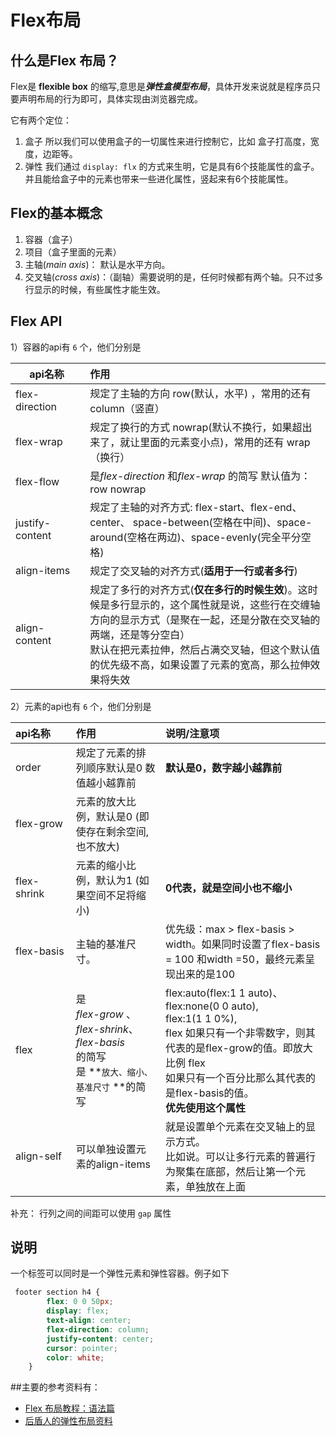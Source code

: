 # Flex布局

## 什么是Flex 布局？

Flex是 **flexible box**  的缩写,意思是***弹性盒模型布局***，具体开发来说就是程序员只要声明布局的行为即可，具体实现由浏览器完成。

它有两个定位：

1. 盒子  所以我们可以使用盒子的一切属性来进行控制它，比如 盒子打高度，宽度，边距等。
2. 弹性  我们通过 `display: flx` 的方式来生明，它是具有6个技能属性的盒子。并且能给盒子中的元素也带来一些进化属性，竖起来有6个技能属性。



## Flex的基本概念

1. 容器（盒子）
2. 项目（盒子里面的元素）
3. 主轴(*main axis*)： 默认是水平方向。
4. 交叉轴(*cross axis*)：（副轴）需要说明的是，任何时候都有两个轴。只不过多行显示的时候，有些属性才能生效。



## Flex API

1）容器的api有 `6` 个，他们分别是 

| <div style="width:100px">api名称</div> | 作用                                                         |
| -------------------------------------- | :----------------------------------------------------------- |
| flex-direction                         | 规定了主轴的方向 row(默认，水平) ，常用的还有column（竖直）  |
| flex-wrap                              | 规定了换行的方式  nowrap(默认不换行，如果超出来了，就让里面的元素变小点)，常用的还有 wrap（换行） |
| flex-flow                              | 是*flex-direction* 和*flex-wrap* 的简写 默认值为：row nowrap |
| justify-content                        | 规定了主轴的对齐方式:  flex-start、flex-end、center、 space-between(空格在中间)、space-around(空格在两边)、space-evenly(完全平分空格) |
| align-items                            | 规定了交叉轴的对齐方式(**适用于一行或者多行**)               |
| align-content                          | 规定了多行的对齐方式(**仅在多行的时候生效**)。这时候是多行显示的，这个属性就是说，这些行在交缠轴方向的显示方式（是聚在一起，还是分散在交叉轴的两端，还是等分空白）<br/> 默认在把元素拉伸，然后占满交叉轴，但这个默认值的优先级不高，如果设置了元素的宽高，那么拉伸效果将失效 |
  

2）元素的api也有 `6` 个，他们分别是

| <div style="width:80px">api名称</div> | 作用                                                         | 说明/注意项                                                  |
| :------------------------------------ | :----------------------------------------------------------- | :----------------------------------------------------------- |
| order                                 | 规定了元素的排列顺序默认是0  数值越小越靠前                  | **默认是0，数字越小越靠前**                                  |
| flex-grow                             | 元素的放大比例，默认是0 (即使存在剩余空间,也不放大)          |                                                              |
| flex-shrink                           | 元素的缩小比例，默认为1 (如果空间不足将缩小)                 | **0代表，就是空间小也不缩小**                                |
| flex-basis                            | 主轴的基准尺寸。                                             | 优先级：max > flex-basis > width。如果同时设置了flex-basis = 100 和width =50，最终元素呈现出来的是100 |
| flex                                  | 是<br/>*flex-grow* 、<br/>*flex-shrink*、<br/>*flex-basis*<br/>的简写<br/>是 **`放大、缩小、基准尺寸` **的简写 | flex:auto(flex:1 1 auto)、<br/>flex:none(0 0 auto),<br/>flex:1(1 1 0%),<br/>flex 如果只有一个非零数字，则其代表的是flex-grow的值。即放大比例 flex <br/>如果只有一个百分比那么其代表的是flex-basis的值。<br>**优先使用这个属性** |
| align-self                            | 可以单独设置元素的align-items                                | 就是设置单个元素在交叉轴上的显示方式。<br/>比如说。可以让多行元素的普遍行为聚集在底部，然后让第一个元素，单独放在上面 |

补充：
行列之间的间距可以使用 `gap` 属性


## 说明

一个标签可以同时是一个弹性元素和弹性容器。例子如下

```css
 footer section h4 {
        flex: 0 0 50px;
        display: flex;
        text-align: center;
        flex-direction: column;
        justify-content: center;
        cursor: pointer;
        color: white;
    }

```



##主要的参考资料有：

* [Flex 布局教程：语法篇](http://www.ruanyifeng.com/blog/2015/07/flex-grammar.html)
* [后盾人的弹性布局资料](http://houdunren.gitee.io/note/css/10%20弹性布局.html#微信公众号)




